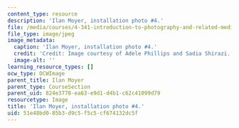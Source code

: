 ```yaml
---
content_type: resource
description: 'Ilan Moyer, installation photo #4.'
file: /media/courses/4-341-introduction-to-photography-and-related-media-fall-2007/51e48bd085b3d9c5f5c5cf674132dc5f_moyer7.jpg
file_type: image/jpeg
image_metadata:
  caption: 'Ilan Moyer, installation photo #4.'
  credit: 'Credit: Image courtesy of Adele Phillips and Sadia Shirazi.'
  image-alt: ''
learning_resource_types: []
ocw_type: OCWImage
parent_title: Ilan Moyer
parent_type: CourseSection
parent_uid: 824e3778-ea63-e9d1-d4b1-c62c41099d79
resourcetype: Image
title: 'Ilan Moyer, installation photo #4.'
uid: 51e48bd0-85b3-d9c5-f5c5-cf674132dc5f
---
```

